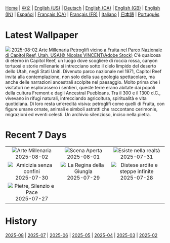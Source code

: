 [Home](../README.md) | [中文](zh-CN.md) | [English (US)](en-US.md) | [Deutsch](de-DE.md) | [English (CA)](en-CA.md) | [English (GB)](en-GB.md) | [English (IN)](en-IN.md) | [Español](es-ES.md) | [Français (CA)](fr-CA.md) | [Français (FR)](fr-FR.md) | [Italiano](it-IT.md) | [日本語](ja-JP.md) | [Português](pt-BR.md)

# Latest Wallpaper
![](https://www.bing.com/th?id=OHR.FruitaPetroglyphs_IT-IT1255778593_UHD.jpg)
[2025-08-02 Arte Millenaria Petroglifi vicino a Fruita nel Parco Nazionale di Capitol Reef, Utah, USA(© Nicolas VINCENT/Adobe Stock)](https://www.bing.com/th?id=OHR.FruitaPetroglyphs_IT-IT1255778593_UHD.jpg)
C’è qualcosa di eterno in Capitol Reef, un luogo dove scogliere di roccia rossa, canyon tortuosi e storie millenarie si intrecciano sotto il cielo limpido del deserto dello Utah, negli Stati Uniti. Divenuto parco nazionale nel 1971, Capitol Reef invita alla contemplazione, non solo della sua geologia spettacolare, ma anche delle narrazioni ancestrali scolpite nel paesaggio. Molto prima che i visitatori ne esplorassero i sentieri, queste terre erano abitate dai popoli della cultura Fremont e dagli Ancestral Puebloans. Tra il 300 e il 1300 d.C., vivevano in rifugi naturali, intrecciando agricoltura, spiritualità e vita quotidiana. Di loro resta un’eredità visiva: petroglifi come quelli di Fruita, con figure umane ornate, animali e simboli astratti che raccontano cerimonie, migrazioni ed eventi celesti. Un archivio silenzioso, inciso nella pietra.

# Recent 7 Days
|  |  |  |
|:---:|:---:|:---:|
| ![](https://www.bing.com/th?id=OHR.FruitaPetroglyphs_IT-IT1255778593_400x240.jpg "Arte Millenaria") 2025-08-02 | ![](https://www.bing.com/th?id=OHR.EdinburghFringe_IT-IT8835204472_400x240.jpg "Scena Aperta") 2025-08-01 | ![](https://www.bing.com/th?id=OHR.NaPaliKauai_IT-IT1557569434_400x240.jpg "Esiste nella realtà") 2025-07-31 |
| ![](https://www.bing.com/th?id=OHR.SaypeDubai_IT-IT8691118780_400x240.jpg "Amicizia senza confini") 2025-07-30 | ![](https://www.bing.com/th?id=OHR.TigerDay_IT-IT8572184729_400x240.jpg "La Regina della Giungla") 2025-07-29 | ![](https://www.bing.com/th?id=OHR.MongoliaYurts_IT-IT8478321001_400x240.jpg "Distese ardite e steppe infinite") 2025-07-28 |
| ![](https://www.bing.com/th?id=OHR.CaltagironeSicilia_IT-IT1493069823_400x240.jpg "Pietre, Silenzio e Pace") 2025-07-27 |  |  |

# History
[2025-08](../archives/wallpaper/it-IT/w_2025_08.md) | [2025-07](../archives/wallpaper/it-IT/w_2025_07.md) | [2025-06](../archives/wallpaper/it-IT/w_2025_06.md) | [2025-05](../archives/wallpaper/it-IT/w_2025_05.md) | [2025-04](../archives/wallpaper/it-IT/w_2025_04.md) | [2025-03](../archives/wallpaper/it-IT/w_2025_03.md) | [2025-02](../archives/wallpaper/it-IT/w_2025_02.md)
